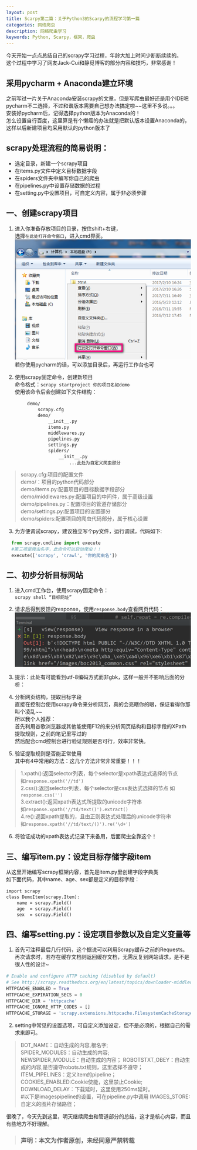 ```yaml
---
layout: post
title: Scarpy第二篇：关于Python3的Scarpy的流程学习第一篇
categories: 网络爬虫
description: 网络爬虫学习
keywords: Python, Scarpy，框架，爬虫
---
```


今天开始一点点总结自己的scrapy学习过程，年龄大加上时间少断断续续的。  
这个过程中学习了网友Jack-Cui和静觅博客的部分内容和技巧，非常感谢！
## 采用pycharm + Anaconda建立环境
之前写过一片关于Anaconda安装scrapy的文章，但是写爬虫最好还是用个IDE吧  
pycharm不二选择，不过和谐版本需要自己想办法搞定啦~~这里不多说。。。  
安装好pycharm后，记得选择python版本为Anaconda的！  
怎么设置自行百度，这里算是有个懒癌的办法就是把默认版本设置Anaconda的，这样以后新建项目均采用默认的python版本了

## scrapy处理流程的简易说明：
- 选定目录，新建一个scrapy项目
- 在items.py文件中定义目标数据字段
- 在spiders文件夹中编写你自己的爬虫
- 在pipelines.py中设置存储数据的过程
- 在setting.py中设置项目，可自定义内容，属于非必须步骤


## 一、创建scrapy项目

1. 进入你准备存放项目的目录，按住shift+右键，  
选择`在此处打开命令窗口`，进入cmd界面。  
![map1](/images/blog/2017-07-31_0.png)
若你使用pycharm的话，可以添加目录后，再运行工作台也可

2. 使用scrapy固定命令，创建新项目  
命令格式：`scrapy startproject 你的项目名如demo`  
使用该命令后会创建如下文件结构：  
```
    	demo/  
    		scrapy.cfg  
    		demo/  
    			__init__.py  
    			items.py  
    			middlewares.py  
    			pipelines.py  
    			settings.py  
    			spiders/  
    				__init__.py  
    					...此处为自定义爬虫部分  
```
>scrapy.cfg:项目的配置文件  
demo/：项目的python代码部分  
demo/items.py:配置项目的目标数据字段部分  
demo/middlewares.py:配置项目的中间件，属于高级设置  
demo/pipelines.py：配置项目的管道存储部分  
demo/settings.py:配置项目的设置部分  
demo/spiders:配置项目的爬虫代码部分，属于核心设置  

3. 为方便调试scrapy，建议独立写个py文件，运行调试，代码如下:  

```python
  from scrapy.cmdline import execute
  #第三项是爬虫名字，此命令可以启动爬虫！！
  execute(['scrapy', 'crawl', '你的爬虫名'])
```


## 二、初步分析目标网站   
1. 进入cmd工作台，使用scrapy固定命令：  
`scrapy shell “目标网址” `  
2. 请求后得到反馈的response，使用`response.body`查看网页代码：  
![map3](/images/blog/2017-07-31_1.png)  

3. 提示：此处有可能看到utf-8编码方式而非gbk，这样一般并不影响后面的分析：
4. 分析网页结构，提取目标字段  
直接在控制台使用scrapy命令来分析网页，真的会亮瞎你的眼，保证看得你那叫个凌乱~~  
所以我个人推荐：  
首先利用谷歌浏览器或其他能使用F12的来分析网页结构和目标字段的XPath提取规则，之前的笔记里写过的  
然后配合cmd控制台进行验证规则是否可行，效率非常快。
5. 验证提取规则是否能正常使用  
其中有4中常用的方法：这几个方法非常非常重要！！！

> 1.xpath():返回selector列表，每个selector是xpath表达式选择的节点  
如`response.xpath('//td')`  
2.css():返回selector列表，每个selector是css表达式选择的节点
如`response.css('')`  
3.extract():返回xpath表达式所提取的unicode字符串  
如`response.xpath('//td/text()').extract()`  
4.re():返回xpath提取的，且由正则表达式处理后的unicode字符串  
如`response.xpath('//td/text/()').re('\d+')`

6. 将验证成功的xpath表达式记录下来备用，后面爬虫全靠这个！  

## 三、编写item.py：设定目标存储字段item
从这里开始编写scrapy框架内容，首先是item.py里创建字段字典类  
如下面代码，其中name、age、sex都是定义的目标字段：

    import scrapy
    class DemoItem(scrapy.Item):
    	name = scrapy.Field()
    	age  = scrapy.Field()
    	sex  = scrapy.Field()

## 四、编写setting.py：设定项目参数以及自定义变量等
1. 首先可注释最后几行代码，这个据说可以利用Scrapy缓存之前的Requests。再次请求时，若存在缓存文档则返回缓存文档，无需反复到网站请求，是不是很人性的设计~
```python
# Enable and configure HTTP caching (disabled by default)
# See http://scrapy.readthedocs.org/en/latest/topics/downloader-middleware.html#httpcache-middleware-settings
HTTPCACHE_ENABLED = True
HTTPCACHE_EXPIRATION_SECS = 0
HTTPCACHE_DIR = 'httpcache'
HTTPCACHE_IGNORE_HTTP_CODES = []
HTTPCACHE_STORAGE = 'scrapy.extensions.httpcache.FilesystemCacheStorage'
```
2. setting中常见的设置选项，可自定义添加设定，但不是必须的，根据自己的需求来即可。
>BOT_NAME：自动生成的内容,根名字;  
SPIDER_MODULES：自动生成的内容;  
NEWSPIDER_MODULE：自动生成的内容；
ROBOTSTXT_OBEY：自动生成的内容,是否遵守robots.txt规则，这里选择不遵守；  
ITEM_PIPELINES：定义item的pipeline；  
COOKIES_ENABLED:Cookie使能，这里禁止Cookie;  
DOWNLOAD_DELAY：下载延时，这里使用250ms延时。  
#以下是imagespipeline的设置，可在pipeline.py中调用
IMAGES_STORE:自定义的图片存储路径；  

很晚了，今天先到这里，明天继续爬虫和管道部分的总结，这才是核心内容，而且有些地方不好理解。
> ### 声明：本文为作者原创，未经同意严禁转载
